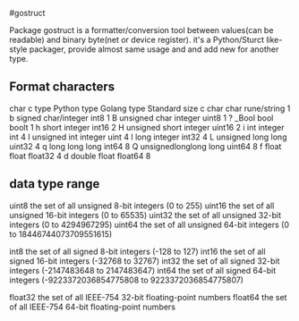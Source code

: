 #gostruct

Package gostruct is a formatter/conversion tool between values(can be readable) and binary byte(net or device register).
it's a Python/Sturct like-style packager, provide almost same usage and and add new for another type.

## Format characters
  
char		c type			Python type			Golang type		Standard size
c		char				char			rune/string		1
b		signed 				char/integer		int8			1
B		unsigned char			integer			uint8			1
?		_Bool				bool			boolt			1
h		short				integer			int16			2
H		unsigned short			integer			uint16			2
i		int				integer			int			4
I		unsigned int			integer			uint			4
l		long				integer			int32			4
L		unsigned long			long			uint32			4
q		long long			long			int64			8
Q		unsignedlonglong		long			uint64			8
f		float				float			float32			4
d		double				float			float64			8

## data type range

uint8       the set of all unsigned  8-bit integers (0 to 255)
uint16      the set of all unsigned 16-bit integers (0 to 65535)
uint32      the set of all unsigned 32-bit integers (0 to 4294967295)
uint64      the set of all unsigned 64-bit integers (0 to 18446744073709551615)

int8        the set of all signed  8-bit integers (-128 to 127)
int16       the set of all signed 16-bit integers (-32768 to 32767)
int32       the set of all signed 32-bit integers (-2147483648 to 2147483647)
int64       the set of all signed 64-bit integers (-9223372036854775808 to 9223372036854775807)

float32     the set of all IEEE-754 32-bit floating-point numbers
float64     the set of all IEEE-754 64-bit floating-point numbers
